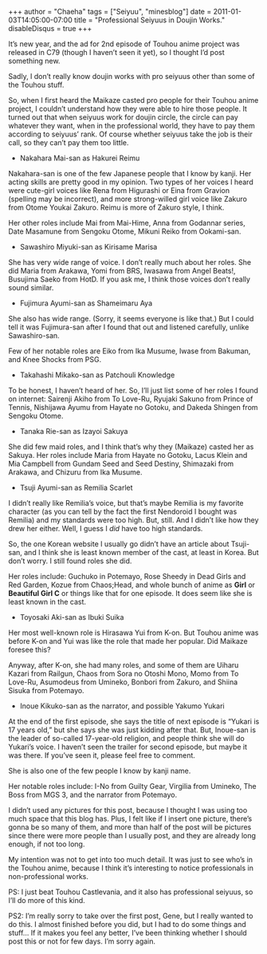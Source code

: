 +++
author = "Chaeha"
tags = ["Seiyuu", "minesblog"]
date = 2011-01-03T14:05:00-07:00
title = "Professional Seiyuus in Doujin Works."
disableDisqus = true
+++

It’s new year, and the ad for 2nd episode of Touhou anime project was released in C79 (though I haven’t seen it yet), so I thought I’d post something new.

Sadly, I don’t really know doujin works with pro seiyuus other than some of the Touhou stuff.

So, when I first heard the Maikaze casted pro people for their Touhou anime project, I couldn’t understand how they were able to hire those people. It turned out that when seiyuus work for doujin circle, the circle can pay whatever they want, when in the professional world, they have to pay them according to seiyuus’ rank. Of course whether seiyuus take the job is their call, so they can’t pay them too little.

<!--more-->

- Nakahara Mai-san as Hakurei Reimu

Nakahara-san is one of the few Japanese people that I know by kanji. Her acting skills are pretty good in my opinion. Two types of her voices I heard were cute-girl voices like Rena from Higurashi or Eina from Gravion (spelling may be incorrect), and more strong-willed girl voice like Zakuro from Otome Youkai Zakuro. Reimu is more of Zakuro style, I think.

Her other roles include Mai from Mai-Hime, Anna from Godannar series, Date Masamune from Sengoku Otome, Mikuni Reiko from Ookami-san.

- Sawashiro Miyuki-san as Kirisame Marisa

She has very wide range of voice. I don’t really much about her roles. She did Maria from Arakawa, Yomi from BRS, Iwasawa from Angel Beats!, Busujima Saeko from HotD. If you ask me, I think those voices don’t really sound similar.

- Fujimura Ayumi-san as Shameimaru Aya

She also has wide range. (Sorry, it seems everyone is like that.) But I could tell it was Fujimura-san after I found that out and listened carefully, unlike Sawashiro-san.

Few of her notable roles are Eiko from Ika Musume, Iwase from Bakuman, and Knee Shocks from PSG.

- Takahashi Mikako-san as Patchouli Knowledge

To be honest, I haven’t heard of her. So, I’ll just list some of her roles I found on internet: Sairenji Akiho from To Love-Ru, Ryujaki Sakuno from Prince of Tennis, Nishijawa Ayumu from Hayate no Gotoku, and Dakeda Shingen from Sengoku Otome.

- Tanaka Rie-san as Izayoi Sakuya

She did few maid roles, and I think that’s why they (Maikaze) casted her as Sakuya. Her roles include Maria from Hayate no Gotoku, Lacus Klein and Mia Campbell from Gundam Seed and Seed Destiny, Shimazaki from Arakawa, and Chizuru from Ika Musume.

- Tsuji Ayumi-san as Remilia Scarlet

I didn’t really like Remilia’s voice, but that’s maybe Remilia is my favorite character (as you can tell by the fact the first Nendoroid I bought was Remilia) and my standards were too high. But, still. And I didn’t like how they drew her either. Well, I guess I _did_ have too high standards.

So, the one Korean website I usually go didn’t have an article about Tsuji-san, and I think she is least known member of the cast, at least in Korea. But don’t worry. I still found roles she did.

Her roles include: Guchuko in Potemayo, Rose Sheedy in Dead Girls and Red Garden, Kozue from Chaos;Head, and whole bunch of anime as **Girl** or **Beautiful Girl C** or things like that for one episode. It does seem like she is least known in the cast.

- Toyosaki Aki-san as Ibuki Suika

Her most well-known role is Hirasawa Yui from K-on. But Touhou anime was before K-on and Yui was like the role that made her popular. Did Maikaze foresee this?

Anyway, after K-on, she had many roles, and some of them are Uiharu Kazari from Railgun, Chaos from Sora no Otoshi Mono, Momo from To Love-Ru, Asumodeus from Umineko, Bonbori from Zakuro, and Shiina Sisuka from Potemayo.

- Inoue Kikuko-san as the narrator, and possible Yakumo Yukari

At the end of the first episode, she says the title of next episode is “Yukari is 17 years old,” but she says she was just kidding after that. But, Inoue-san is the leader of so-called 17-year-old religion, and people think she will do Yukari’s voice. I haven’t seen the trailer for second episode, but maybe it was there. If you’ve seen it, please feel free to comment.

She is also one of the few people I know by kanji name.

Her notable roles include: I-No from Guilty Gear, Virgilia from Umineko, The Boss from MGS 3, and the narrator from Potemayo.

I didn’t used any pictures for this post, because I thought I was using too much space that this blog has. Plus, I felt like if I insert one picture, there’s gonna be so many of them, and more than half of the post will be pictures since there were more people than I usually post, and they are already long enough, if not too long.

My intention was not to get into too much detail. It was just to see who’s in the Touhou anime, because I think it’s interesting to notice professionals in non-professional works.

PS: I just beat Touhou Castlevania, and it also has professional seiyuus, so I’ll do more of this kind.

PS2: I’m really sorry to take over the first post, Gene, but I really wanted to do this. I almost finished before you did, but I had to do some things and stuff… If it makes you feel any better, I’ve been thinking whether I should post this or not for few days. I’m sorry again.
